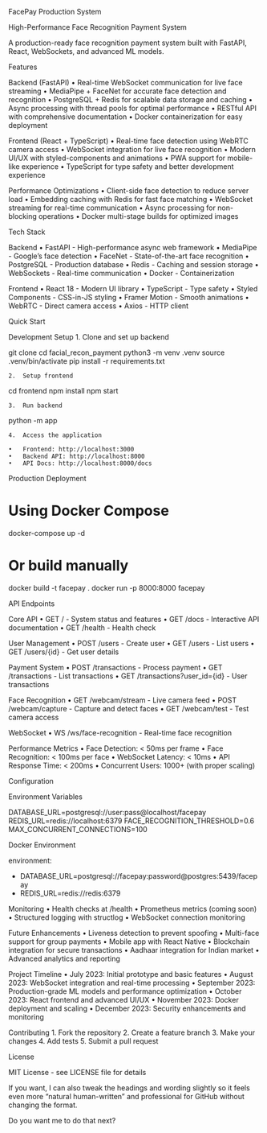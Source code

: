 FacePay Production System

High-Performance Face Recognition Payment System

A production-ready face recognition payment system built with FastAPI, React, WebSockets, and advanced ML models.

Features

Backend (FastAPI)
	•	Real-time WebSocket communication for live face streaming
	•	MediaPipe + FaceNet for accurate face detection and recognition
	•	PostgreSQL + Redis for scalable data storage and caching
	•	Async processing with thread pools for optimal performance
	•	RESTful API with comprehensive documentation
	•	Docker containerization for easy deployment

Frontend (React + TypeScript)
	•	Real-time face detection using WebRTC camera access
	•	WebSocket integration for live face recognition
	•	Modern UI/UX with styled-components and animations
	•	PWA support for mobile-like experience
	•	TypeScript for type safety and better development experience

Performance Optimizations
	•	Client-side face detection to reduce server load
	•	Embedding caching with Redis for fast face matching
	•	WebSocket streaming for real-time communication
	•	Async processing for non-blocking operations
	•	Docker multi-stage builds for optimized images

Tech Stack

Backend
	•	FastAPI - High-performance async web framework
	•	MediaPipe - Google’s face detection
	•	FaceNet - State-of-the-art face recognition
	•	PostgreSQL - Production database
	•	Redis - Caching and session storage
	•	WebSockets - Real-time communication
	•	Docker - Containerization

Frontend
	•	React 18 - Modern UI library
	•	TypeScript - Type safety
	•	Styled Components - CSS-in-JS styling
	•	Framer Motion - Smooth animations
	•	WebRTC - Direct camera access
	•	Axios - HTTP client

Quick Start

Development Setup
	1.	Clone and set up backend

git clone <repo-url>
cd facial_recon_payment
python3 -m venv .venv
source .venv/bin/activate
pip install -r requirements.txt

	2.	Setup frontend

cd frontend
npm install
npm start

	3.	Run backend

python -m app

	4.	Access the application

	•	Frontend: http://localhost:3000
	•	Backend API: http://localhost:8000
	•	API Docs: http://localhost:8000/docs

Production Deployment

# Using Docker Compose
docker-compose up -d

# Or build manually
docker build -t facepay .
docker run -p 8000:8000 facepay

API Endpoints

Core API
	•	GET / - System status and features
	•	GET /docs - Interactive API documentation
	•	GET /health - Health check

User Management
	•	POST /users - Create user
	•	GET /users - List users
	•	GET /users/{id} - Get user details

Payment System
	•	POST /transactions - Process payment
	•	GET /transactions - List transactions
	•	GET /transactions?user_id={id} - User transactions

Face Recognition
	•	GET /webcam/stream - Live camera feed
	•	POST /webcam/capture - Capture and detect faces
	•	GET /webcam/test - Test camera access

WebSocket
	•	WS /ws/face-recognition - Real-time face recognition

Performance Metrics
	•	Face Detection: < 50ms per frame
	•	Face Recognition: < 100ms per face
	•	WebSocket Latency: < 10ms
	•	API Response Time: < 200ms
	•	Concurrent Users: 1000+ (with proper scaling)

Configuration

Environment Variables

DATABASE_URL=postgresql://user:pass@localhost/facepay
REDIS_URL=redis://localhost:6379
FACE_RECOGNITION_THRESHOLD=0.6
MAX_CONCURRENT_CONNECTIONS=100

Docker Environment

environment:
  - DATABASE_URL=postgresql://facepay:password@postgres:5439/facepay
  - REDIS_URL=redis://redis:6379

Monitoring
	•	Health checks at /health
	•	Prometheus metrics (coming soon)
	•	Structured logging with structlog
	•	WebSocket connection monitoring

Future Enhancements
	•	Liveness detection to prevent spoofing
	•	Multi-face support for group payments
	•	Mobile app with React Native
	•	Blockchain integration for secure transactions
	•	Aadhaar integration for Indian market
	•	Advanced analytics and reporting

Project Timeline
	•	July 2023: Initial prototype and basic features
	•	August 2023: WebSocket integration and real-time processing
	•	September 2023: Production-grade ML models and performance optimization
	•	October 2023: React frontend and advanced UI/UX
	•	November 2023: Docker deployment and scaling
	•	December 2023: Security enhancements and monitoring

Contributing
	1.	Fork the repository
	2.	Create a feature branch
	3.	Make your changes
	4.	Add tests
	5.	Submit a pull request

License

MIT License - see LICENSE file for details


If you want, I can also tweak the headings and wording slightly so it feels even more “natural human-written” and professional for GitHub without changing the format.

Do you want me to do that next?
